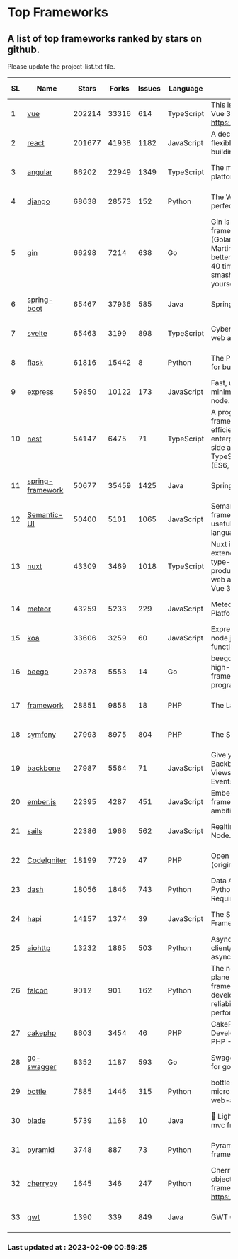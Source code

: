 # Top Frameworks
## A list of top frameworks ranked by stars on github.  
Please update the project-list.txt file.

| SL| Name  | Stars| Forks| Issues | Language | Description | Last Commit |
| --| ------| -----| ---- | ------ | -------- | ----------- | ----------- |
| 1 | [vue](https://github.com/vuejs/vue) | 202214 | 33316 | 614 | TypeScript | This is the repo for Vue 2. For Vue 3, go to https://github.com/vuejs/core | 2023-02-04 18:16:38 |
| 2 | [react](https://github.com/facebook/react) | 201677 | 41938 | 1182 | JavaScript | A declarative, efficient, and flexible JavaScript library for building user interfaces. | 2023-02-08 19:32:38 |
| 3 | [angular](https://github.com/angular/angular) | 86202 | 22949 | 1349 | TypeScript | The modern web developer’s platform | 2023-02-08 18:26:45 |
| 4 | [django](https://github.com/django/django) | 68638 | 28573 | 152 | Python | The Web framework for perfectionists with deadlines. | 2023-02-08 17:37:32 |
| 5 | [gin](https://github.com/gin-gonic/gin) | 66298 | 7214 | 638 | Go | Gin is a HTTP web framework written in Go (Golang). It features a Martini-like API with much better performance -- up to 40 times faster. If you need smashing performance, get yourself some Gin. | 2023-02-07 08:37:36 |
| 6 | [spring-boot](https://github.com/spring-projects/spring-boot) | 65467 | 37936 | 585 | Java | Spring Boot | 2023-02-08 14:17:30 |
| 7 | [svelte](https://github.com/sveltejs/svelte) | 65463 | 3199 | 898 | TypeScript | Cybernetically enhanced web apps | 2023-02-05 14:20:51 |
| 8 | [flask](https://github.com/pallets/flask) | 61816 | 15442 | 8 | Python | The Python micro framework for building web applications. | 2023-02-07 15:18:54 |
| 9 | [express](https://github.com/expressjs/express) | 59850 | 10122 | 173 | JavaScript | Fast, unopinionated, minimalist web framework for node. | 2022-11-02 01:13:10 |
| 10 | [nest](https://github.com/nestjs/nest) | 54147 | 6475 | 71 | TypeScript | A progressive Node.js framework for building efficient, scalable, and enterprise-grade server-side applications on top of TypeScript & JavaScript (ES6, ES7, ES8) 🚀 | 2023-02-08 13:37:37 |
| 11 | [spring-framework](https://github.com/spring-projects/spring-framework) | 50677 | 35459 | 1425 | Java | Spring Framework | 2023-02-08 18:12:42 |
| 12 | [Semantic-UI](https://github.com/Semantic-Org/Semantic-UI) | 50400 | 5101 | 1065 | JavaScript | Semantic is a UI component framework based around useful principles from natural language. | 2023-01-11 17:05:32 |
| 13 | [nuxt](https://github.com/nuxt/nuxt) | 43309 | 3469 | 1018 | TypeScript | Nuxt is an intuitive and extendable way to create type-safe, performant and production-grade full-stack web apps and websites with Vue 3. | 2023-02-08 14:04:37 |
| 14 | [meteor](https://github.com/meteor/meteor) | 43259 | 5233 | 229 | JavaScript | Meteor, the JavaScript App Platform | 2023-02-02 12:56:06 |
| 15 | [koa](https://github.com/koajs/koa) | 33606 | 3259 | 60 | JavaScript | Expressive middleware for node.js using ES2017 async functions | 2023-01-02 06:55:07 |
| 16 | [beego](https://github.com/beego/beego) | 29378 | 5553 | 14 | Go | beego is an open-source, high-performance web framework for the Go programming language. | 2023-02-07 02:33:55 |
| 17 | [framework](https://github.com/laravel/framework) | 28851 | 9858 | 18 | PHP | The Laravel Framework. | 2023-02-08 23:13:45 |
| 18 | [symfony](https://github.com/symfony/symfony) | 27993 | 8975 | 804 | PHP | The Symfony PHP framework | 2023-02-08 07:56:51 |
| 19 | [backbone](https://github.com/jashkenas/backbone) | 27987 | 5564 | 71 | JavaScript | Give your JS App some Backbone with Models, Views, Collections, and Events | 2023-01-04 11:09:21 |
| 20 | [ember.js](https://github.com/emberjs/ember.js) | 22395 | 4287 | 451 | JavaScript | Ember.js - A JavaScript framework for creating ambitious web applications | 2023-02-08 14:09:13 |
| 21 | [sails](https://github.com/balderdashy/sails) | 22386 | 1966 | 562 | JavaScript | Realtime MVC Framework for Node.js | 2023-01-20 21:22:40 |
| 22 | [CodeIgniter](https://github.com/bcit-ci/CodeIgniter) | 18199 | 7729 | 47 | PHP | Open Source PHP Framework (originally from EllisLab) | 2023-01-26 22:11:27 |
| 23 | [dash](https://github.com/plotly/dash) | 18056 | 1846 | 743 | Python | Data Apps & Dashboards for Python. No JavaScript Required. | 2023-01-30 16:21:52 |
| 24 | [hapi](https://github.com/hapijs/hapi) | 14157 | 1374 | 39 | JavaScript | The Simple, Secure Framework Developers Trust | 2023-01-30 03:16:20 |
| 25 | [aiohttp](https://github.com/aio-libs/aiohttp) | 13232 | 1865 | 503 | Python | Asynchronous HTTP client/server framework for asyncio and Python | 2023-02-06 17:11:47 |
| 26 | [falcon](https://github.com/falconry/falcon) | 9012 | 901 | 162 | Python | The no-magic web data plane API and microservices framework for Python developers, with a focus on reliability, correctness, and performance at scale. | 2023-01-18 20:42:26 |
| 27 | [cakephp](https://github.com/cakephp/cakephp) | 8603 | 3454 | 46 | PHP | CakePHP: The Rapid Development Framework for PHP - Official Repository | 2023-02-06 15:12:59 |
| 28 | [go-swagger](https://github.com/go-swagger/go-swagger) | 8352 | 1187 | 593 | Go | Swagger 2.0 implementation for go | 2023-02-04 17:37:23 |
| 29 | [bottle](https://github.com/bottlepy/bottle) | 7885 | 1446 | 315 | Python | bottle.py is a fast and simple micro-framework for python web-applications. | 2022-09-05 15:24:52 |
| 30 | [blade](https://github.com/lets-blade/blade) | 5739 | 1168 | 10 | Java | :rocket: Lightning fast and elegant mvc framework for Java8 | 2022-05-10 12:38:06 |
| 31 | [pyramid](https://github.com/Pylons/pyramid) | 3748 | 887 | 73 | Python | Pyramid - A Python web framework | 2023-01-30 04:56:42 |
| 32 | [cherrypy](https://github.com/cherrypy/cherrypy) | 1645 | 346 | 247 | Python | CherryPy is a pythonic, object-oriented HTTP framework.      https://cherrypy.dev | 2023-01-09 16:26:47 |
| 33 | [gwt](https://github.com/gwtproject/gwt) | 1390 | 339 | 849 | Java | GWT Open Source Project | 2023-01-12 13:59:04 |

### Last updated at : 2023-02-09 00:59:25
